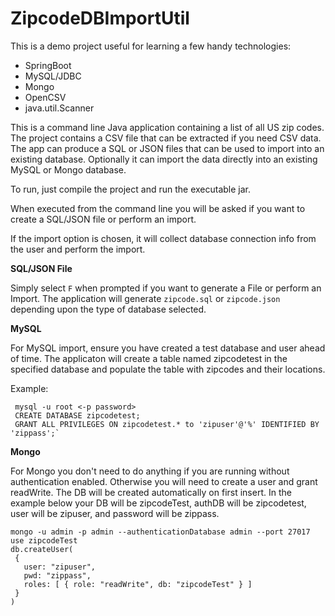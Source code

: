 # ZipcodeDBImportUtil

This is a demo project useful for learning a few handy technologies:

* SpringBoot
* MySQL/JDBC
* Mongo
* OpenCSV
* java.util.Scanner

This is a command line Java application containing a list of all US zip codes. The project contains a CSV file that can be extracted if you need CSV data. The app can produce a SQL or JSON files that can be used to import into an existing database.
Optionally it can import the data directly into an existing MySQL or Mongo database.

To run, just compile the project and run the executable jar.

When executed from the command line you will be asked if you want to create a SQL/JSON file or perform an import.

If the import option is chosen, it will collect database connection info from the user and perform the import.

**SQL/JSON File**

Simply select `F` when prompted if you want to generate a File or perform an Import. The application will generate `zipcode.sql` or `zipcode.json` depending upon the type of database selected.

**MySQL**

For MySQL import, ensure you have created a test database and user ahead of time. The applicaton will create a table named zipcodetest in the specified database and populate the table with zipcodes and their locations.

Example:
```
 mysql -u root <-p password>
 CREATE DATABASE zipcodetest;
 GRANT ALL PRIVILEGES ON zipcodetest.* to 'zipuser'@'%' IDENTIFIED BY 'zippass';`
```

**Mongo**

 For Mongo you don't need to do anything if you are running without authentication
 enabled. Otherwise you will need to create a user and grant readWrite. The DB
 will be created automatically on first insert. In the example below your DB
 will be zipcodeTest, authDB will be zipcodetest, user will be zipuser, and password
 will be zippass.
 
 ```
mongo -u admin -p admin --authenticationDatabase admin --port 27017
use zipcodeTest
db.createUser(
  {
    user: "zipuser",
    pwd: "zippass",
    roles: [ { role: "readWrite", db: "zipcodeTest" } ]
  }
)
 ```
